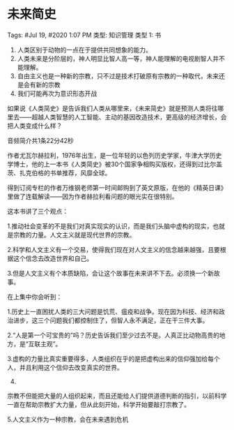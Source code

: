 # 未来简史

Tags: #Jul 19, #2020 1:07 PM
类型: 知识管理
类型 1: 书

1. 人类区别于动物的一点在于提供共同想象的能力。
2. 人类未来是分阶层的，神人明显比智人高一等，神人能理解的电视剧智人并不能理解。
3. 自由主义也是一种新的宗教，只不过是技术打破原有宗教的一种取代，未来还是会有新的宗教
4. 我们可能再次为意识形态开战

如果说《人类简史》是告诉我们人类从哪里来，《未来简史》就是预测人类将往哪里去——超越人类智慧的人工智能、主动的基因改造技术，更高级的经济增长，会把人类变成什么样？

音频简介共1条22分42秒

作者尤瓦尔赫拉利，1976年出生，是一位年轻的以色列历史学家，牛津大学历史学博士，他的上一本书《人类简史》被30个国家争相购买版权，还得到过比尔盖茨、扎克伯格的书单推荐，风靡全球。

得到订阅专栏的作者万维钢老师第一时间邮购到了英文原版，在他的《精英日课》里做了连载解读——因为作者赫拉利看问题的眼光实在很特别。

这本书讲了三个观点：

1.推动社会变革的不是我们对真实现实的认识，而是我们头脑中虚构的现实，也就是宗教的力量。人文主义就是现代世界的宗教。

2.科学和人文主义有一个交易，使得我们现在对人文主义的信念越来越强，且要根据这个信念去改造世界和自己。

3.但是人文主义有个本质缺陷，会让这个故事在未来讲不下去。必须换一个新故事。

在上集中你会听到：

1.历史上一直困扰人类的三大问题是饥荒、瘟疫和战争。现在因为科技、经济和政治进步，这三个问题我们都控制住了，但智人永不满足，正在干三件大事。

2.“人是第一个可宝贵的”吗？历史告诉我们至少过去不是。人真正比动物高贵的地方，是“互联主观”。

3.虚构的力量比真实重要得多，人类组织在乎的是把虚构出来的信仰强加给每个人，并且利用这个信仰去改变真实的世界。

4.
宗教不但能把大量的人组织起来，而且还能给人们提供道德判断的指引，以前科学一直在帮助宗教扩大力量，但从此刻开始，科学开始要敲打宗教了。

5.人文主义作为一种宗教，会在未来遇到危机
